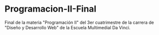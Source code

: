 # Programacion-II-Final
Final de la materia "Programación II" del 3er cuatrimestre de la carrera de "Diseño y Desarrollo Web" de la Escuela Multimedial Da Vinci.
